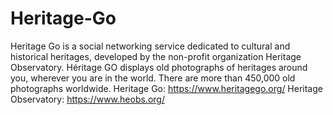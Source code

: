 # Heritage-Go
Heritage Go is a social networking service dedicated to cultural and historical heritages, developed by the non-profit organization Heritage Observatory.
Héritage GO displays old photographs of heritages around you, wherever you are in the world. There are more than 450,000 old photographs worldwide.
Heritage Go: https://www.heritagego.org/ Heritage Observatory: https://www.heobs.org/

